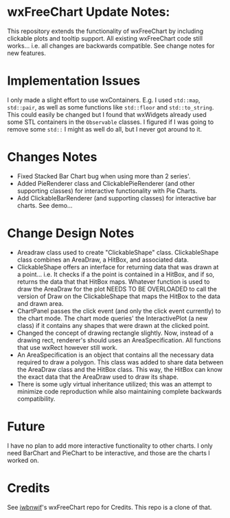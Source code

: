 
 wxFreeChart Update Notes:
 ======================================
This repository extends the functionality of wxFreeChart by including clickable plots and tooltip support. 
 All existing wxFreeChart code still works... i.e. all changes are backwards compatible. See change notes for new features.  

 Implementation Issues
 =====================
I only made a slight effort to use wxContainers. E.g. I used `std::map`, `std::pair`, as well as some functions like `std::floor` and `std::to_string`. This could easily be changed but I found that wxWidgets already used some STL containers in the `Observable` classes. I figured if I was going to remove some `std::` I might as well do all, but I never got around to it.
 
 Changes Notes
 ===============
- Fixed Stacked Bar Chart bug when using more than 2 series'.  
- Added PieRenderer class and ClickablePieRenderer (and other supporting classes) for interactive functionality with Pie Charts.  
- Add ClickableBarRenderer (and supporting classes) for interactive bar charts. See demo...  

 Change Design Notes
 ======
- Areadraw class used to create "ClickableShape" class. ClickableShape class combines an AreaDraw, a HitBox, and associated data.  
- ClickableShape offers an interface for returning data that was drawn at a point... i.e. It checks if a the point is contained in a HitBox, and if so, returns the data that that HitBox maps. Whatever function is used to draw the AreaDraw for the plot NEEDS TO BE OVERLOADED to call the version of Draw on the ClickableShape that maps the HitBox to the data and drawn area.
- ChartPanel passes the click event (and only the click event currently) to the chart mode. The chart mode queries' the InteractivePlot (a new class) if it contains any shapes that were drawn at the clicked point.  
- Changed the concept of drawing rectangle slightly. Now, instead of a drawing rect, renderer's should uses an AreaSpecification. All functions that use wxRect however still work.  
- An AreaSpecification is an object that contains all the necessary data required to draw a polygon. This class was added to share data between the AreaDraw class and the HitBox class. This way, the HitBox can know the exact data that the AreaDraw used to draw its shape.  
- There is some ugly virtual inheritance utilized; this was an attempt to minimize code reproduction while also maintaining complete backwards compatibility.  

 Future
 ======
I have no plan to add more interactive functionality to other charts. I only need BarChart and PieChart to be interactive, and those are the charts I worked on.  

 Credits
 =======
 See [iwbnwif](https://github.com/iwbnwif/wxFreeChart)'s wxFreeChart repo for Credits. This repo is a clone of that.